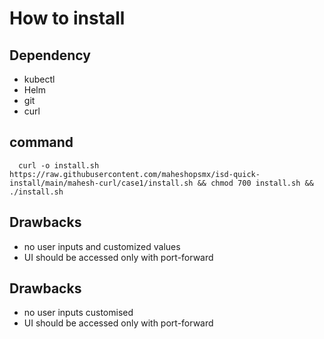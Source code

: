 # How to install

## Dependency

  - kubectl
  - Helm
  - git
  - curl
 
## command

      curl -o install.sh https://raw.githubusercontent.com/maheshopsmx/isd-quick-install/main/mahesh-curl/case1/install.sh && chmod 700 install.sh && ./install.sh


## Drawbacks 

  - no user inputs and customized values 
  - UI should be accessed only with port-forward



## Drawbacks 

  - no user inputs customised 
  - UI should be accessed only with port-forward
